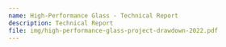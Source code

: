 ```yaml
---
name: High-Performance Glass - Technical Report
description: Technical Report
file: img/high-performance-glass-project-drawdown-2022.pdf
---
```


